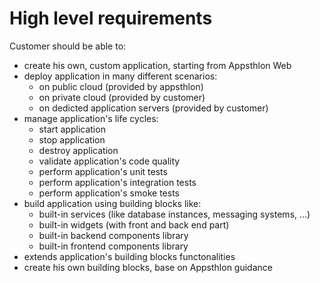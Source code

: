 # High level requirements

Customer should be able to:

- create his own, custom application, starting from Appsthlon Web
- deploy application in many different scenarios:
	- on public cloud (provided by appsthlon)
	- on private cloud (provided by customer)
	- on dedicted application servers (provided by customer)
- manage application's life cycles:
    - start application
    - stop application
    - destroy application
    - validate application's code quality
    - perform application's unit tests
    - perform application's integration tests
    - perform application's smoke tests
- build application using building blocks like:
    - built-in services (like database instances, messaging systems, ...)
    - built-in widgets (with front and back end part)
    - built-in backend components library
    - built-in frontend components library
- extends application's building blocks functonalities
- create his own building blocks, base on Appsthlon guidance